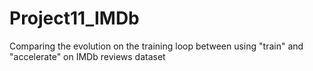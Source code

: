 # Project11_IMDb
Comparing the evolution on the training loop between using "train" and "accelerate" on IMDb reviews dataset
